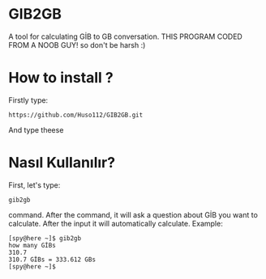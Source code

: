 # GIB2GB
A tool for calculating GİB to GB  conversation.
THIS PROGRAM CODED FROM A NOOB GUY! so don't be harsh :)

# How to install ?
Firstly type:

    https://github.com/Huso112/GIB2GB.git
And type theese
# Nasıl Kullanılır?

First, let's type:

    gib2gb

command. After the command, it will ask a question about GİB you want to calculate. After the input it will automatically calculate.
Example:

    [spy@here ~]$ gib2gb
    how many GİBs
    310.7
    310.7 GİBs = 333.612 GBs
    [spy@here ~]$

<!--stackedit_data:
eyJoaXN0b3J5IjpbMjE4MTU1NTQsLTY2MjU2NzAyNV19
-->
